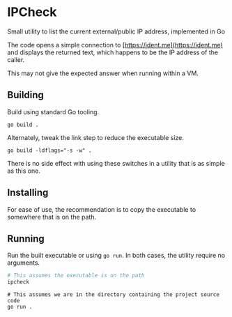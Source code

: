# IPCheck
Small utility to list the current external/public IP address, implemented in Go

The code opens a simple connection to [https://ident.me](https://ident.me) and displays the returned text, which happens to be the IP address of the caller.

This may not give the expected answer when running within a VM. 

## Building
Build using standard Go tooling.
```shell
go build .
```
Alternately, tweak the link step to reduce the executable size.

```shell
go build -ldflags="-s -w" .
```
There is no side effect with using these switches in a utility that is as simple as this one. 

## Installing
For ease of use, the recommendation is to copy the executable to somewhere that is on the path.

## Running
Run the built executable or using `go run`. In both cases, the utility require no arguments.

```bash
# This assumes the executable is on the path
ipcheck
```

```shell
# This assumes we are in the directory containing the project source code
go run .
```